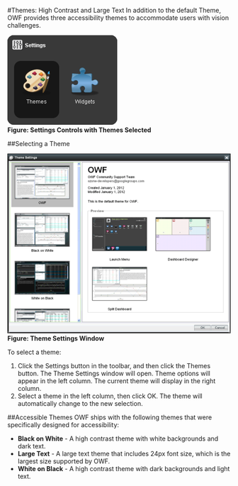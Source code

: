 #Themes: High Contrast and Large Text
In addition to the default Theme, OWF provides three accessibility themes to accommodate users with vision challenges. 

![Settings Controls with Themes Selected](OWFImages/OWF7/settings_window.png)
<br><b>Figure: Settings Controls with Themes Selected</b>

##Selecting a Theme

![Theme Setting Window](OWFImages/OWF7/themes_window.png)
<br><b>Figure: Theme Settings Window</b>

To select a theme:

1. Click the Settings button in the toolbar, and then click the Themes button.
The Theme Settings window will open. Theme options will appear in the left column. The current theme will display in the right column.
2. Select a theme in the left column, then click OK. The theme will automatically change to the new selection. 

##Accessible Themes
OWF ships with the following themes that were specifically designed for accessibility:

* <b>Black on White</b> - A high contrast theme with white backgrounds and dark text. 
* <b>Large Text</b> - A large text theme that includes 24px font size, which is the largest size supported by OWF.
* <b>White on Black</b> - A high contrast theme with dark backgrounds and light text.